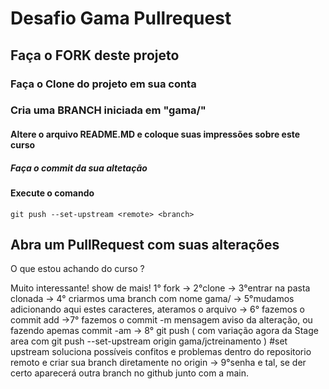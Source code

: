 # Desafio Gama Pullrequest

## Faça o FORK deste projeto

### Faça o Clone do projeto em sua conta

### Cria uma BRANCH iniciada em "gama/"

#### Altere o arquivo README.MD e coloque suas impressões sobre este curso

##### Faça o commit da sua altetação

#### Execute o comando

`git push --set-upstream <remote> <branch>`

## Abra um PullRequest com suas alterações

O que estou achando do curso ?

Muito interessante!
show de mais! 1° fork -> 2°clone -> 3°entrar na pasta clonada -> 4° criarmos uma branch com nome gama/ -> 5°mudamos adicionando aqui estes caracteres, ateramos o arquivo -> 6° fazemos o commit add ->7° fazemos o commit -m mensagem aviso da alteração, ou fazendo apemas commit -am -> 8° git push ( com variação agora da Stage area com git push --set-upstream origin gama/jctreinamento ) #set upstream soluciona possíveis confitos e problemas dentro do repositorio remoto e criar sua branch diretamente no origin -> 9°senha e tal, se der certo aparecerá outra branch no github junto com a main.